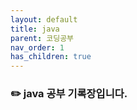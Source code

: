 ```yaml
---
layout: default
title: java
parent: 코딩공부
nav_order: 1
has_children: true
---
```



### :pencil2: java 공부 기록장입니다.  



